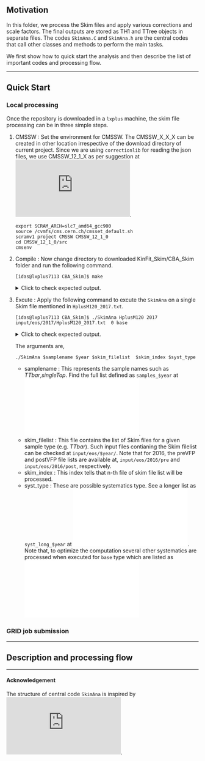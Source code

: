 ## Motivation

In this folder, we process the Skim files and apply various corrections and scale factors. 
The final outputs are stored as TH1 and TTree objects in separate files.
The codes `SkimAna.C` and `SkimAna.h` are the central codes that call other classes and methods to perform the main tasks.

We first show how to quick start the analysis and then describe the list of important codes and processing flow.

---
## Quick Start

### Local processing

Once the repository is downloaded in a `lxplus` machine, the skim file processing can be in three simple steps.

1. CMSSW : Set the environment for CMSSW. The CMSSW_X_X_X can be created in other location irrespective of the download directory of current project. Since we are using `correctionlib` for reading the json files, we use CMSSW_12_1_X as per suggestion at ![link](https://cms-nanoaod.github.io/correctionlib/install.html#inside-cmssw). 

   ```console
   export SCRAM_ARCH=slc7_amd64_gcc900
   source /cvmfs/cms.cern.ch/cmsset_default.sh
   scramv1 project CMSSW CMSSW_12_1_0
   cd CMSSW_12_1_0/src
   cmsenv
   ```

2. Compile : Now change directory to downloaded KinFit_Skim/CBA_Skim folder and run the following command.
   ```console
   [idas@lxplus7113 CBA_Skim]$ make
   ```

   <details>
         <summary markdown="span"> Click to check expected output.</summary>
   
   
	 ```console	 
	 g++ -fPIC -g  -c `root-config --libs` -I`root-config --incdir` -std=c++17 -D STANDALONE src/FactorizedJetCorrector.cpp -o src/FactorizedJetCorrector.o
	 g++ -fPIC -g  -c `root-config --libs` -I`root-config --incdir` -std=c++17 -D STANDALONE src/JetCorrectorParameters.cpp -o src/JetCorrectorParameters.o
	 g++ -fPIC -g  -c `root-config --libs` -I`root-config --incdir` -std=c++17 -D STANDALONE src/SimpleJetCorrector.cpp -o src/SimpleJetCorrector.o
	 g++ -fPIC -g  -c `root-config --libs` -I`root-config --incdir` -std=c++17 -D STANDALONE src/JetCorrectionUncertainty.cpp -o src/JetCorrectionUncertainty.o 
	 g++ -fPIC -g  -c `root-config --libs` -I`root-config --incdir` -std=c++17 -D STANDALONE src/SimpleJetCorrectionUncertainty.cpp -o src/SimpleJetCorrectionUncertainty.o
	 g++ -fPIC -g  -c `root-config --libs` -I`root-config --incdir` -std=c++17 -D STANDALONE src/JECvariation.cpp -o src/JECvariation.o
	 g++ -fPIC -g  -c `root-config --libs` -I`root-config --incdir` -std=c++17 -D STANDALONE src/JetResolutionObject.cc -o src/JetResolutionObject.o
	 g++ -fPIC -g  -c `root-config --libs` -I`root-config --incdir` -std=c++17 -D STANDALONE src/JetResolution.cc -o src/JetResolution.o
	 g++ -fPIC -g  -c -I`root-config --incdir` -std=c++17 -D STANDALONE src/EventTree.cpp -o src/EventTree.o
	 g++ -fPIC -g  -c -I`root-config --incdir` -std=c++17 -D STANDALONE src/Selector.cpp -o src/Selector.o
	 g++ -fPIC -g  -c -I`root-config --incdir` -std=c++17 -D STANDALONE src/EventPick.cpp -o src/EventPick.o
	 g++ -fPIC -g  -c `root-config --libs` -I`root-config --incdir` -std=c++17 -D STANDALONE src/RoccoR.cc -o src/RoccoR.o
	 g++ -fPIC -g  -c -I`root-config --incdir` -std=c++17 -D STANDALONE src/PUReweight.cpp -o src/PUReweight.o
	 g++ -fPIC -g  -c -I`root-config --incdir` -std=c++17 -D STANDALONE src/BTagCalibrationStandalone.cpp -o src/BTagCalibrationStandalone.o
	 g++ -fPIC -g  -o SkimAna `correction config --cflags --ldflags --rpath` `root-config --libs` -I`root-config --incdir` -I/cvmfs/cms.cern.ch/slc7_amd64_gcc900/cms/cmssw/CMSSW_12_1_0/src -L/cvmfs/cms.cern.ch/slc7_amd64_gcc900/cms/cmssw/CMSSW_12_1_0/lib/slc7_amd64_gcc900 -std=c++17 -D STANDALONE src/EventTree.o src/EventPick.o src/Selector.o  src/PUReweight.o src/BTagCalibrationStandalone.o src/Utils.cc src/FactorizedJetCorrector.o src/JetCorrectorParameters.o src/SimpleJetCorrector.o src/JetCorrectionUncertainty.o src/SimpleJetCorrectionUncertainty.o src/JECvariation.o src/RoccoR.o src/JetResolution.cc src/JetResolutionObject.cc SkimAna.C -lPhysicsToolsKinFitter -lEG -lProof
	 ```
   </details>



3. Excute : Apply the following command to excute the `SkimAna` on a single Skim file mentioned in `HplusM120_2017.txt`.
   ```console
   [idas@lxplus7113 CBA_Skim]$ ./SkimAna HplusM120 2017 input/eos/2017/HplusM120_2017.txt  0 base
   ```

   <details>
         <summary markdown="span"> Click to check expected output.</summary>
   
   
	 ```console	 
	 Input filename: input/eos/2017/HplusM120_2017.txt
	 Total files 1
	 Info in <UnknownClass::ExecSerial>: starting SkimAna with process option: sample=HplusM120|year=2017|input=input/eos/2017/HplusM120_2017.txt|index=0|syst=base|aod=nano|run=prod|trs=yes|total=1
	 Info in <TSelector::ExecSerial>: opening file root://eosuser.cern.ch//eos/cms/store/group/phys_higgs/HiggsExo/idas/cms-hcs-run2/Skim_NanoAODUL/2017/HplusM120_Skim_NanoAOD.root
	 Info in <TSelector::SlaveBegin>: starting SkimAna with process option: sample=HplusM120|year=2017|input=input/eos/2017/HplusM120_2017.txt|index=0|syst=base|aod=nano|run=prod|trs=yes|total=1 (tree: 0x4e3fd90)
	 Info in <TSelector::SlaveBegin>: sample : HplusM120, year : 2017, mode : 
	 Info in <TSelector::SelectSyst>: Syst : base
	 Info in <TSelector::Init>: tree: 0x4e3fd90
	 Info in <TSelector::SlaveBegin>: CS Init
	 Info in <TSelector::SlaveBegin>: GetNumber of Events and files
	 Info in <TSelector::GetNumberofEvents>: filename : root://eosuser.cern.ch//eos/cms/store/group/phys_higgs/HiggsExo/idas/cms-hcs-run2/Skim_NanoAODUL/2017/HplusM120_Skim_NanoAOD.root
	 sample  "HplusM120" has number of events = 2.35738e+07
	 Info in <TSelector::SlaveBegin>: Loading Lepton SF
	 Info in <TSelector::SlaveBegin>: Loading JEC JER
	 Info in <TSelector::SlaveBegin>: Loading BTag
	 Info in <TSelector::LoadBTag>: Begin
	 Info in <TSelector::LoadBTag>: DeepJet calibration has been selected
	 Info in <TSelector::LoadBTag>: DeepJet calibration has been selected : 2017
	 Info in <TSelector::LoadBTag>: /afs/cern.ch/user/i/idas/CMS-Analysis/NanoAOD-Analysis/CBA_Skim/weightUL/BtagSF/SF/2017/DeepJet_formatted.csv
	 Info in <TSelector::LoadBTag>: /afs/cern.ch/user/i/idas/CMS-Analysis/NanoAOD-Analysis/CBA_Skim/weightUL/BtagSF/SF/2017/ctagger_wp_deepJet_106XUL_v1_formatted.csv
	 Info in <TSelector::SlaveBegin>: Create Histos
	 Output (down, nom, up) : (0.981743,0.989425,0.997108)
	 ===============Sample : HplusM120
	 Syst : base, requested syst : base
	 Syst : puup, requested syst : base
	 Syst : pudown, requested syst : base
	 Syst : mueffup, requested syst : base
	 Syst : mueffdown, requested syst : base
	 Syst : eleeffup, requested syst : base
	 Syst : eleeffdown, requested syst : base
	 Syst : btagbup, requested syst : base
	 Syst : btagbdown, requested syst : base
	 Syst : btaglup, requested syst : base
	 Syst : btagldown, requested syst : base
	 Syst : prefireup, requested syst : base
	 Syst : prefiredown, requested syst : base
	 Syst : pdfup, requested syst : base
	 Syst : pdfdown, requested syst : base
	 Syst : q2fup, requested syst : base
	 Syst : q2down, requested syst : base
	 Syst : isrup, requested syst : base
	 Syst : isrdown, requested syst : base
	 Syst : fsrup, requested syst : base
	 Syst : fsrdown, requested syst : base
	 Syst : bctag1up, requested syst : base
	 Syst : bctag1down, requested syst : base
	 Syst : bctag2up, requested syst : base
	 Syst : bctag2down, requested syst : base
	 Syst : bctag3up, requested syst : base
	 Syst : bctag3down, requested syst : base
	 Syst : pujetidup, requested syst : base
	 Syst : pujetiddown, requested syst : base
	 Info in <TSelector::SlaveBegin>: End of SlaveBegin
	 Info in <TSelector::Notify>: processing fSampleType HplusM120 and file: root://eosuser.cern.ch//eos/cms/store/group/phys_higgs/HiggsExo/idas/cms-hcs-run2/Skim_NanoAODUL/2017/HplusM120_Skim_NanoAOD.root
	 Using event weight 0.46889
	 XS = 266.16
	 lumi = 41529.5
	 nEvents_MC = 2.35738e+07
	 Wrong number of bins in the pileup histogram
	 PU reading file root://eosuser.cern.ch//eos/cms/store/group/phys_higgs/HiggsExo/idas/cms-hcs-run2/Skim_NanoAODUL/2017/HplusM120_Skim_NanoAOD.root
	 Wrong number of bins in the pileup histogram
	 PU reading file root://eosuser.cern.ch//eos/cms/store/group/phys_higgs/HiggsExo/idas/cms-hcs-run2/Skim_NanoAODUL/2017/HplusM120_Skim_NanoAOD.root
	 Wrong number of bins in the pileup histogram
	 PU reading file root://eosuser.cern.ch//eos/cms/store/group/phys_higgs/HiggsExo/idas/cms-hcs-run2/Skim_NanoAODUL/2017/HplusM120_Skim_NanoAOD.root
	 Info in <TSelector::Notify>: Efficientcy file : /afs/cern.ch/user/i/idas/CMS-Analysis/NanoAOD-Analysis/CBA_Skim/weightUL/BtagSF/Efficiency/btag_deepjet/2017/HplusM120_btag_eff_deepjet_2017.root
	 Info in <TSelector::Notify>: Btag threshold : 0.304000
	 PV 1
	 ndof=77.25   (>4)
	 pX=-0.0240631   (<2)
	 pY=0.069397   (<2)
	 pZ=0.544418   (<24)
	 Info in <TSelector::Process>: Processing : 10000(9999) of number of events : 447389 and total number of events : 1227000, year : 2017
	 Info in <TSelector::Process>: Processing : 20000(19999) of number of events : 447389 and total number of events : 1227000, year : 2017
	 Info in <TSelector::Process>: Processing : 30000(29999) of number of events : 447389 and total number of events : 1227000, year : 2017
	 Info in <TSelector::Process>: Processing : 40000(39999) of number of events : 447389 and total number of events : 1227000, year : 2017
	 Info in <TSelector::Process>: Processing : 50000(49999) of number of events : 447389 and total number of events : 1227000, year : 2017
	 Info in <TSelector::Process>: Processing : 60000(59999) of number of events : 447389 and total number of events : 1227000, year : 2017
	 Info in <TSelector::Process>: Processing : 70000(69999) of number of events : 447389 and total number of events : 1227000, year : 2017
	 Info in <TSelector::Process>: Processing : 80000(79999) of number of events : 447389 and total number of events : 1227000, year : 2017
	 Info in <TSelector::Process>: Processing : 90000(89999) of number of events : 447389 and total number of events : 1227000, year : 2017
	 Info in <TSelector::Process>: Processing : 100000(99999) of number of events : 447389 and total number of events : 1227000, year : 2017
	 Info in <TSelector::Process>: Processing : 110000(109999) of number of events : 447389 and total number of events : 1227000, year : 2017
	 Info in <TSelector::Process>: Processing : 120000(119999) of number of events : 447389 and total number of events : 1227000, year : 2017
	 Info in <TSelector::Process>: Processing : 130000(129999) of number of events : 447389 and total number of events : 1227000, year : 2017
	 Info in <TSelector::Process>: Processing : 140000(139999) of number of events : 447389 and total number of events : 1227000, year : 2017
	 Info in <TSelector::Process>: Processing : 150000(149999) of number of events : 447389 and total number of events : 1227000, year : 2017
	 Info in <TSelector::Process>: Processing : 160000(159999) of number of events : 447389 and total number of events : 1227000, year : 2017
	 Info in <TSelector::Process>: Processing : 170000(169999) of number of events : 447389 and total number of events : 1227000, year : 2017
	 Info in <TSelector::Process>: Processing : 180000(179999) of number of events : 447389 and total number of events : 1227000, year : 2017
	 Info in <TSelector::Process>: Processing : 190000(189999) of number of events : 447389 and total number of events : 1227000, year : 2017
	 Info in <TSelector::Process>: Processing : 200000(199999) of number of events : 447389 and total number of events : 1227000, year : 2017
	 Info in <TSelector::Process>: Processing : 210000(209999) of number of events : 447389 and total number of events : 1227000, year : 2017
	 Info in <TSelector::Process>: Processing : 220000(219999) of number of events : 447389 and total number of events : 1227000, year : 2017
	 Info in <TSelector::Process>: Processing : 230000(229999) of number of events : 447389 and total number of events : 1227000, year : 2017
	 Info in <TSelector::Process>: Processing : 240000(239999) of number of events : 447389 and total number of events : 1227000, year : 2017
	 Info in <TSelector::Process>: Processing : 250000(249999) of number of events : 447389 and total number of events : 1227000, year : 2017
	 Info in <TSelector::Process>: Processing : 260000(259999) of number of events : 447389 and total number of events : 1227000, year : 2017
	 Info in <TSelector::Process>: Processing : 270000(269999) of number of events : 447389 and total number of events : 1227000, year : 2017
	 Info in <TSelector::Process>: Processing : 280000(279999) of number of events : 447389 and total number of events : 1227000, year : 2017
	 Info in <TSelector::Process>: Processing : 290000(289999) of number of events : 447389 and total number of events : 1227000, year : 2017
	 Info in <TSelector::Process>: Processing : 300000(299999) of number of events : 447389 and total number of events : 1227000, year : 2017
	 Info in <TSelector::Process>: Processing : 310000(309999) of number of events : 447389 and total number of events : 1227000, year : 2017
	 Info in <TSelector::Process>: Processing : 320000(319999) of number of events : 447389 and total number of events : 1227000, year : 2017
	 Info in <TSelector::Process>: Processing : 330000(329999) of number of events : 447389 and total number of events : 1227000, year : 2017
	 Info in <TSelector::Process>: Processing : 340000(339999) of number of events : 447389 and total number of events : 1227000, year : 2017
	 Info in <TSelector::Process>: Processing : 350000(349999) of number of events : 447389 and total number of events : 1227000, year : 2017
	 Info in <TSelector::Process>: Processing : 360000(359999) of number of events : 447389 and total number of events : 1227000, year : 2017
	 Info in <TSelector::Process>: Processing : 370000(369999) of number of events : 447389 and total number of events : 1227000, year : 2017
	 Info in <TSelector::Process>: Processing : 380000(379999) of number of events : 447389 and total number of events : 1227000, year : 2017
	 Info in <TSelector::Process>: Processing : 390000(389999) of number of events : 447389 and total number of events : 1227000, year : 2017
	 Info in <TSelector::Process>: Processing : 400000(399999) of number of events : 447389 and total number of events : 1227000, year : 2017
	 Info in <TSelector::Process>: Processing : 410000(409999) of number of events : 447389 and total number of events : 1227000, year : 2017
	 Info in <TSelector::Process>: Processing : 420000(419999) of number of events : 447389 and total number of events : 1227000, year : 2017
	 Info in <TSelector::Process>: Processing : 430000(429999) of number of events : 447389 and total number of events : 1227000, year : 2017
	 Info in <TSelector::Process>: Processing : 440000(439999) of number of events : 447389 and total number of events : 1227000, year : 2017
	 Info in <TSelector::SlaveTerminate>: sample : HplusM120, year : 2017, mode : 
	 DataMu & 244686.0 & 210189.0 & 120681.0 & 110417.0 & 55290.0 & 44637.0 & 43891.0 & 30490.0 & 7734.0 \\\hline 
	 WtMu & 2.1654e+06 & 1.8138e+06 & 974724.7 & 893635.8 & 426592.4 & 342535.9 & 333051.0 & 229136.6 & 31495.5 \\\hline 
	 DataEle & 187400.0 & 153056.0 & 88441.0 & 80736.0 & 40618.0 & 31950.0 & 31467.0 & 21642.0 & 5383.0 \\\hline 
	 WtEle & 1.6343e+06 & 1.2305e+06 & 666226.7 & 608397.9 & 294183.3 & 229086.9 & 223281.4 & 152158.8 & 20004.9 \\\hline 
	 ```
   </details>
   
   The arguments are,

   `./SkimAna $samplename $year $skim_filelist  $skim_index $syst_type`

   -  samplename : This represents the sample names such as *TTbar*,*singleTop*. Find the full list defined as `samples_$year` at ![link](condor/createJdlFiles_cbaskim_syst.py). 
   -  skim_filelist : This file contains the list of Skim files for a given sample type (e.g. *TTbar*). Such input files contianing the Skim filelist can be checked at `input/eos/$year/`. Note that for 2016, the preVFP and postVFP file lists are available at,  `input/eos/2016/pre` and `input/eos/2016/post`, respectively.
   -  skim_index : This index tells that n-th file of skim file list will be processed.
   -  syst_type : These are possible systematics type. See a longer list as `syst_long_$year` at ![link](condor/createJdlFiles_cbaskim_syst.py). Note that, to optimize the computation several other systematics are processed when executed for `base` type which are listed as ![const char *systbase[]](SkimAna.C)
### GRID job submission

---
## Description and processing flow



---
#### Acknowledgement

The structure of central code `SkimAna` is inspired by ![h1Analysis](https://root.cern/doc/master/h1analysis_8C.html).
